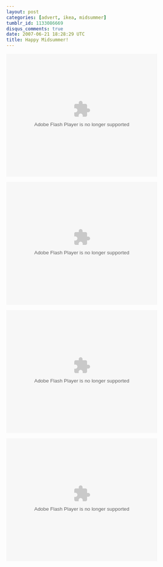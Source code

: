 ```yaml
---
layout: post
categories: [advert, ikea, midsummer]
tumblr_id: 1133086669
disqus_comments: true
date: 2007-06-21 18:28:29 UTC
title: Happy Midsummer!
---
```


<embed style="width:400px; height:326px;" id="VideoPlayback" align="middle" type="application/x-shockwave-flash" src="http://video.google.com/googleplayer.swf?videoUrl=http%3A%2F%2Fvp.video.google.com%2Fvideodownload%3Fversion%3D0%26secureurl%3DlAAAAOjyAZ7NHc2rm24KOxQYHGEaQlQZz44JviGur5NC6mef1guy0JQgWLfQGvTyXfqybV6akypwqTSATKbxo8oNMwmPm-R8Kbw0ilveRHDA_FA4AwHMBVSdnlvgXjKQxT3iE4QelMj6VAuSPhAPoYVrvcaBGsqv0r6-97fnaJrxVk4XyuvLlqZzDF_Ry4u6Jo7VcsjhZBAnYqnKgppZP9tbHdI%26sigh%3D0aOqlx_JwgbZ9d7BGK883M68WFU%26begin%3D0%26len%3D25960%26docid%3D-1938863255512962005&#038;thumbnailUrl=http%3A%2F%2Fvideo.google.com%2FThumbnailServer%3Fcontentid%3Dd3011693c9f21558%26second%3D5%26itag%3Dw320%26urlcreated%3D1139679791%26sigh%3Dk9gsqdKime87pn-lkNzegvUoxL4&#038;playerId=-1938863255512962005&#038;playerMode=embedded" allowScriptAccess="sameDomain" quality="best" bgcolor="#ffffff" scale="noScale" wmode="window" salign="TL"></embed>

<embed style="width:400px; height:326px;" id="VideoPlayback" align="middle" type="application/x-shockwave-flash" src="http://video.google.com/googleplayer.swf?videoUrl=http%3A%2F%2Fvp.video.google.com%2Fvideodownload%3Fversion%3D0%26secureurl%3DlAAAAPrgWC4fblhEM-y7IHSQLitz6GW4-V9flUGfKZZaa_2HGYsHISkNVT5hx6pBgot-u71IeHUZeh-G3MLTX8f3WblO93jtQoqN9zIphQuRfA7tl0lbKn8a_lA5obyX8Ha9TvlnY6IO-bM4yDsbqRWSDJe1CqxGG1M0QEgdPoCD8a8k_7X16zvc3pAF5PyWtwCgPEJnO_6CHt2E5jtmNfQ-m_s%26sigh%3DZIupAKRSJ_Sgd3uw1yRuKxJU2GA%26begin%3D0%26len%3D25960%26docid%3D-7832665390904442861&#038;thumbnailUrl=http%3A%2F%2Fvideo.google.com%2FThumbnailServer%3Fcontentid%3Dae99296c8a77e9a0%26second%3D5%26itag%3Dw320%26urlcreated%3D1139680222%26sigh%3DoDIZyGZrIcwqnhnwq8f3s7SnTs4&#038;playerId=-7832665390904442861&#038;playerMode=embedded" allowScriptAccess="sameDomain" quality="best" bgcolor="#ffffff" scale="noScale" wmode="window" salign="TL"></embed>

<embed style="width:400px; height:326px;" id="VideoPlayback" align="middle" type="application/x-shockwave-flash" src="http://video.google.com/googleplayer.swf?videoUrl=http%3A%2F%2Fvp.video.google.com%2Fvideodownload%3Fversion%3D0%26secureurl%3DkwAAAANRWmJOKZStI9nZlSoVyU5f7spL7F6RDxKpHrRsHu9T05XOITaXCIiKYRlvHoU7EnVTLXlWZOox28TBpvkKcDgxJkdwrXJMWAIZuzcJOsrEJxFfArbMr5qpIaJ5VYmxtKOtR7G7YFfihojPVnMBmbiQ2obk0HgesLnUDIomWCXryNTqep5I1zFxcwUsqCnfwYstE-y7U63To2CA3yjmN_g%26sigh%3DY_nN79AboKllQaw_7dN9HAJhaRM%26begin%3D0%26len%3D25960%26docid%3D1573261822920340865&#038;thumbnailUrl=http%3A%2F%2Fvideo.google.com%2FThumbnailServer%3Fcontentid%3D96f142fd9f450881%26second%3D5%26itag%3Dw320%26urlcreated%3D1139680278%26sigh%3DEPcmRGsCcxMEhZOl3I8eoklc2Fk&#038;playerId=1573261822920340865&#038;playerMode=embedded" allowScriptAccess="sameDomain" quality="best" bgcolor="#ffffff" scale="noScale" wmode="window" salign="TL"></embed>

<embed style="width:400px; height:326px;" id="VideoPlayback" align="middle" type="application/x-shockwave-flash" src="http://video.google.com/googleplayer.swf?videoUrl=http%3A%2F%2Fvp.video.google.com%2Fvideodownload%3Fversion%3D0%26secureurl%3DkwAAALKXsmqsjHbzFpI327-T1jcV_pIhyXct1TUfq1QSJlrNh59BRLGgHwbKPDI1Yn7ROR-JGQKewjhrsxQADUpFD-AvpIz-7qDyVKFeDzaaiHbaBYvERdisMFJDzCLNg9p5HjIvaMm3xVG5aCyhWi1iEwtWkYhZH7sExa-Q6ns7SW2rpgN0sGQMrDrP9edx28uqLEyTdAlj3iBMhj-2eFNr_5k%26sigh%3Djfq_aSn0UJ_54HM6oXBhDfxGXKo%26begin%3D0%26len%3D25960%26docid%3D6577385329952059248&#038;thumbnailUrl=http%3A%2F%2Fvideo.google.com%2FThumbnailServer%3Fcontentid%3D97940942ea506b8e%26second%3D5%26itag%3Dw320%26urlcreated%3D1139680361%26sigh%3D047engyrIn8DWudeoRugl9B_54s&#038;playerId=6577385329952059248&#038;playerMode=embedded" allowScriptAccess="sameDomain" quality="best" bgcolor="#ffffff" scale="noScale" wmode="window" salign="TL"></embed>
